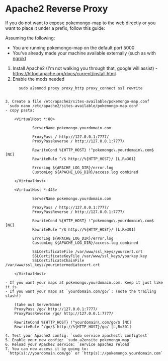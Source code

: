 # Apache2 Reverse Proxy

If you do not want to expose pokemongo-map to the web directly or you want to place it under a prefix, follow this guide:

Assuming the following:

* You are running pokemongo-map on the default port 5000
* You've already made your machine available externally (such as with [ngrok](https://github.com/AHAAAAAAA/PokemonGo-Map/wiki/How-to-make-your-map-available-externally:-NGROK-Method))

1. Install Apache2 (I'm not walking you through that, google will assist) - https://httpd.apache.org/docs/current/install.html
2. Enable the mods needed
  ```
        sudo a2enmod proxy proxy_http proxy_connect ssl rewrite


3. Create a file /etc/apache2/sites-available/pokemongo-map.conf
   `sudo nano /etc/apache2/sites-available/pokemongo-map.conf`
  - copy pasta:
  ```
        <VirtualHost *:80>

                ServerName pokemongo.yourdomain.com

                ProxyPass / http://127.0.0.1:7777/
                ProxyPassReverse / http://127.0.0.1:7777/
        
                RewriteCond %{HTTP_HOST} !^pokemongo\.yourdomain\.com$ [NC]
                RewriteRule ^/$ http://%{HTTP_HOST}/ [L,R=301]

                ErrorLog ${APACHE_LOG_DIR}/error.log
                CustomLog ${APACHE_LOG_DIR}/access.log combined

        </VirtualHost>

        <VirtualHost *:443>

                ServerName pokemongo.yourdomain.com

                ProxyPass / http://127.0.0.1:7777/
                ProxyPassReverse / http://127.0.0.1:7777/

                RewriteCond %{HTTP_HOST} !^pokemongo\.yourdomain\.com$ [NC]
                RewriteRule ^/$ http://%{HTTP_HOST}/ [L,R=301]

                ErrorLog ${APACHE_LOG_DIR}/error.log
                CustomLog ${APACHE_LOG_DIR}/access.log combined

                SSLCertificateFile /var/www/ssl_keys/yourcert.crt
                SSLCertificateKeyFile /var/www/ssl_keys/yourkey.key
                SSLCertificateChainFile /var/www/ssl_keys/yourintermediatecert.crt

        </VirtualHost>
  ```
  - If you want your maps at pokemongo.yourdomain.com: Keep it just like it is
  - If you want your maps at `yourdomain.com/go/`: (note the trailing slash!)
  ```
        (take out ServerName)
        ProxyPass /go/ http://127.0.0.1:7777/
        ProxyPassReverse /go/ http://127.0.0.1:7777/
        
        RewriteCond %{HTTP_HOST} !^yourdomain\.com/go/$ [NC]
        RewriteRule ^/go/$ http://%{HTTP_HOST}/go/ [L,R=301]
  ```
4. Test your Apache2 config: `sudo service apachectl configtest`
5. Enable your new config: `sudo a2ensite pokemongo-map`
6. Reload your Apache2 service: `service apache2 reload`
7. You can now access it by going to:
   `http(s)://yourdomain.com/go` or `http(s)://pokemongo.yourdomain.com`

